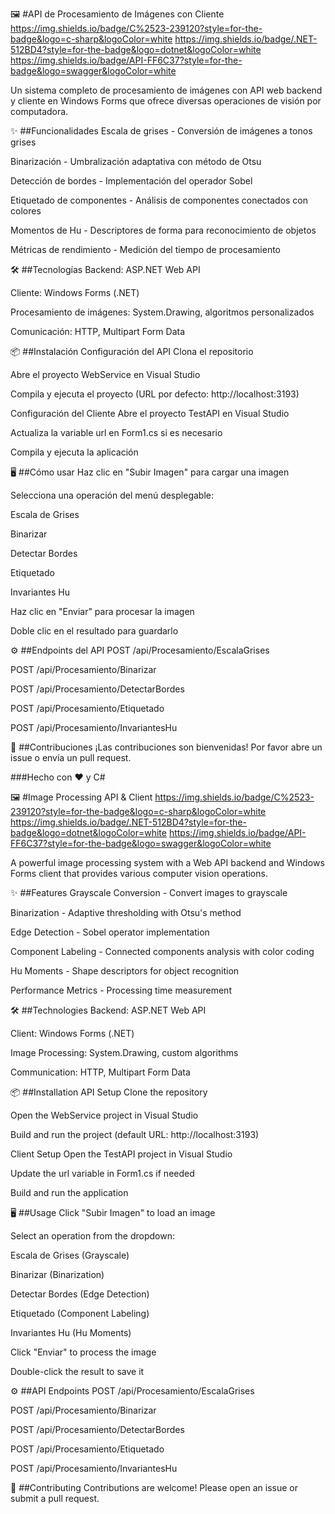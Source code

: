 🖼️ #API de Procesamiento de Imágenes con Cliente
https://img.shields.io/badge/C%2523-239120?style=for-the-badge&logo=c-sharp&logoColor=white
https://img.shields.io/badge/.NET-512BD4?style=for-the-badge&logo=dotnet&logoColor=white
https://img.shields.io/badge/API-FF6C37?style=for-the-badge&logo=swagger&logoColor=white

Un sistema completo de procesamiento de imágenes con API web backend y cliente en Windows Forms que ofrece diversas operaciones de visión por computadora.

✨ ##Funcionalidades
Escala de grises - Conversión de imágenes a tonos grises

Binarización - Umbralización adaptativa con método de Otsu

Detección de bordes - Implementación del operador Sobel

Etiquetado de componentes - Análisis de componentes conectados con colores

Momentos de Hu - Descriptores de forma para reconocimiento de objetos

Métricas de rendimiento - Medición del tiempo de procesamiento

🛠️ ##Tecnologías
Backend: ASP.NET Web API

Cliente: Windows Forms (.NET)

Procesamiento de imágenes: System.Drawing, algoritmos personalizados

Comunicación: HTTP, Multipart Form Data

📦 ##Instalación
Configuración del API
Clona el repositorio

Abre el proyecto WebService en Visual Studio

Compila y ejecuta el proyecto (URL por defecto: http://localhost:3193)

Configuración del Cliente
Abre el proyecto TestAPI en Visual Studio

Actualiza la variable url en Form1.cs si es necesario

Compila y ejecuta la aplicación

🖥️ ##Cómo usar
Haz clic en "Subir Imagen" para cargar una imagen

Selecciona una operación del menú desplegable:

Escala de Grises

Binarizar

Detectar Bordes

Etiquetado

Invariantes Hu

Haz clic en "Enviar" para procesar la imagen

Doble clic en el resultado para guardarlo

⚙️ ##Endpoints del API
POST /api/Procesamiento/EscalaGrises

POST /api/Procesamiento/Binarizar

POST /api/Procesamiento/DetectarBordes

POST /api/Procesamiento/Etiquetado

POST /api/Procesamiento/InvariantesHu

🤝 ##Contribuciones
¡Las contribuciones son bienvenidas! Por favor abre un issue o envía un pull request.

###Hecho con ❤️ y C#

🖼️ #Image Processing API & Client
https://img.shields.io/badge/C%2523-239120?style=for-the-badge&logo=c-sharp&logoColor=white
https://img.shields.io/badge/.NET-512BD4?style=for-the-badge&logo=dotnet&logoColor=white
https://img.shields.io/badge/API-FF6C37?style=for-the-badge&logo=swagger&logoColor=white

A powerful image processing system with a Web API backend and Windows Forms client that provides various computer vision operations.

✨ ##Features
Grayscale Conversion - Convert images to grayscale

Binarization - Adaptive thresholding with Otsu's method

Edge Detection - Sobel operator implementation

Component Labeling - Connected components analysis with color coding

Hu Moments - Shape descriptors for object recognition

Performance Metrics - Processing time measurement

🛠️ ##Technologies
Backend: ASP.NET Web API

Client: Windows Forms (.NET)

Image Processing: System.Drawing, custom algorithms

Communication: HTTP, Multipart Form Data

📦 ##Installation
API Setup
Clone the repository

Open the WebService project in Visual Studio

Build and run the project (default URL: http://localhost:3193)

Client Setup
Open the TestAPI project in Visual Studio

Update the url variable in Form1.cs if needed

Build and run the application

🖥️ ##Usage
Click "Subir Imagen" to load an image

Select an operation from the dropdown:

Escala de Grises (Grayscale)

Binarizar (Binarization)

Detectar Bordes (Edge Detection)

Etiquetado (Component Labeling)

Invariantes Hu (Hu Moments)

Click "Enviar" to process the image

Double-click the result to save it

⚙️ ##API Endpoints
POST /api/Procesamiento/EscalaGrises

POST /api/Procesamiento/Binarizar

POST /api/Procesamiento/DetectarBordes

POST /api/Procesamiento/Etiquetado

POST /api/Procesamiento/InvariantesHu

🤝 ##Contributing
Contributions are welcome! Please open an issue or submit a pull request.
